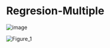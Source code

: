 # Regresion-Multiple
![image](https://user-images.githubusercontent.com/74606701/150978376-63461c74-08fc-49b5-ad5b-49d7aafeba77.png)

![Figure_1](https://user-images.githubusercontent.com/74606701/150978255-e2c4ab61-f5ed-4b9d-980a-547fe04af3be.png)
